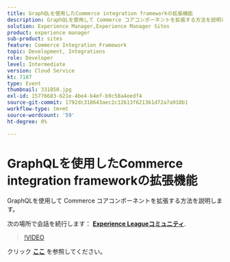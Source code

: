 ```yaml
---
title: GraphQLを使用したCommerce integration frameworkの拡張機能
description: GraphQLを使用して Commerce コアコンポーネントを拡張する方法を説明します。 このセッションは、Adobe Developers Live Content イベントの一部として配信されました。
solution: Experience Manager,Experience Manager Sites
product: experience manager
sub-product: sites
feature: Commerce Integration Framework
topic: Development, Integrations
role: Developer
level: Intermediate
version: Cloud Service
kt: 7187
type: Event
thumbnail: 331850.jpg
exl-id: 15776683-621e-4be4-b4ef-b9c58a4eedf4
source-git-commit: 1792dc318643aec2c12613f621361d72a7a918b1
workflow-type: tm+mt
source-wordcount: '59'
ht-degree: 0%

---
```


# GraphQLを使用したCommerce integration frameworkの拡張機能

GraphQLを使用して Commerce コアコンポーネントを拡張する方法を説明します。

次の場所で会話を続行します： **[Experience Leagueコミュニティ](https://adobe.ly/36Yd3v6)**.

>[!VIDEO](https://video.tv.adobe.com/v/331850/?quality=12&learn=on&hidetitle=true)

クリック **[ここ](/help/adobe-developers-live/assets/cif-extensibility-graphql.pdf)** を参照してください。
